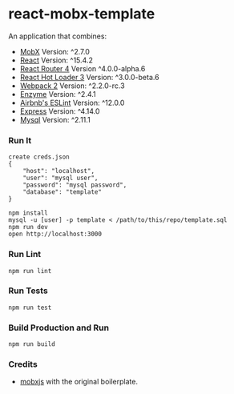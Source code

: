 react-mobx-template
=====================

An application that combines:

* [MobX](https://mobxjs.github.io/mobx) Version: ^2.7.0
* [React](https://facebook.github.io/react) Version: ^15.4.2
* [React Router 4](https://github.com/ReactTraining/react-router) Version ^4.0.0-alpha.6
* [React Hot Loader 3](https://github.com/gaearon/react-hot-boilerplate/pull/61) Version: ^3.0.0-beta.6
* [Webpack 2](https://github.com/webpack/webpack.js.org) Version: ^2.2.0-rc.3
* [Enzyme](https://github.com/airbnb/enzyme) Version: ^2.4.1
* [Airbnb's ESLint](https://github.com/airbnb/javascript) Version: ^12.0.0
* [Express](https://expressjs.com/) Version: ^4.14.0
* [Mysql](https://github.com/mysqljs/mysql) Version: ^2.11.1

### Run It
```
create creds.json
{
  	"host": "localhost",
	"user": "mysql user",
	"password": "mysql password",
	"database": "template"
}
```

```
npm install
mysql -u [user] -p template < /path/to/this/repo/template.sql
npm run dev
open http://localhost:3000
```

### Run Lint
```
npm run lint
```

### Run Tests
```
npm run test
```

### Build Production and Run
```
npm run build
```


### Credits

* [mobxjs](https://github.com/mobxjs/mobx-react-boilerplate) with the original boilerplate.
